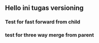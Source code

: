 ## Hello ini tugas versioning

### Test for fast forward from child

### test for three way merge from parent
